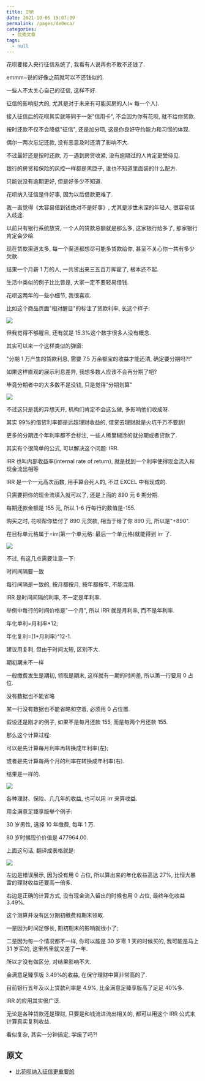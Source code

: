 ```yaml
---
title: IRR
date: 2021-10-05 15:07:09
permalink: /pages/de0eca/
categories:
  - 优秀文章
tags:
  - null
---
```


花呗要接入央行征信系统了, 我看有人说再也不敢不还钱了.

emmm~说的好像之前就可以不还钱似的.

一些人不太关心自己的征信, 这样不好.

征信的影响挺大的, 尤其是对于未来有可能买房的人(≈ 每一个人).

接入征信后的花呗其实就等同于一张"信用卡", 不会因为你有花呗, 就不给你贷款.

按时还款不仅不会降低"征信", 还是加分项, 这是你良好守约能力和习惯的体现.

偶尔一两次忘记还款, 没有恶意及时还清了影响不大.

不过最好还是按时还款, 万一遇到房贷收紧, 没有逾期过的人肯定更受待见.

银行的房贷和保险的风控一样都是黑匣子, 谁也不知道里面装的什么配方.

只能说没有逾期更好, 但是好多少不知道.

花呗纳入征信是件好事, 因为以后借款更难了.

我一直觉得《太容易借到钱绝对不是好事》, 尤其是涉世未深的年轻人, 很容易误入歧途.

以前只有银行系统放贷, 一个人的贷款总额就是那么多, 这家银行给多了, 那家银行肯定会少给.

现在贷款渠道太多, 每一个渠道都想尽可能多贷款给你, 甚至不关心你一共有多少欠款.

结果一个月薪 1 万的人, 一共贷出来三五百万挥霍了, 根本还不起.

生活中类似的例子比比皆是, 大家一定不要轻易借钱.

花呗这两年的一些小细节, 我很喜欢.

比如这个商品页面"相对醒目"的标注了贷款利率, 长这个样子:

![](../../.vuepress/public/img/article/060.jpg)

但我觉得不够醒目, 还有就是 15.3%这个数字很多人没有概念.

其实可以来一个这样类似的弹窗:

"分期 1 万产生的贷款利息, 需要 7.5 万余额宝的收益才能还清, 确定要分期吗?!"

如果这样直观的展示利息差异, 我想多数人应该不会再分期了吧?

毕竟分期者中的大多数不是没钱, 只是觉得"分期划算"

![](../../.vuepress/public/img/article/061.jpg)

不过这只是我的异想天开, 机构们肯定不会这么做, 多影响他们收成呀.

其实 99%的借贷利率都是远超理财收益的, 借贷去理财就是火坑千万不要跳!

更多的分期连个年利率都不会标注, 一些人稀里糊涂的就分期或者贷款了.

其实有个很简单的公式, 可以解决这个问题: IRR.

IRR 也叫内部收益率(internal rate of return), 就是找到一个利率使得现金流入和现金流出相等

IRR 是一个一元高次函数, 用手算会死人的, 不过 EXCEL 中有现成的.

只需要把你的现金流填入就可以了, 还是上面的 890 元 6 期分期.

每期还款金额是 155 元, 所以 1-6 行每行的数值是-155.

购买之时, 花呗帮你垫付了 890 元货款, 相当于给了你 890 元, 所以是"+890".

在目标单元格属于=irr(第一个单元格: 最后一个单元格)就能得到 irr 了.

![](../../.vuepress/public/img/article/062.jpg)

不过, 有这几点需要注意一下:

时间间隔要一致

每行间隔是一致的, 按月都按月, 按年都按年, 不能混用.

IRR 是时间间隔的利率, 不一定是年利率.

举例中每行的时间价格是"一个月", 所以 IRR 就是月利率, 而不是年利率.

年化单利=月利率\*12;

年化复利=(1+月利率)^12-1.

建议用复利, 但由于时间太短, 区别不大.

期初期末不一样

一般缴费发生是期初, 领取是期末, 这样就有一期的时间差, 所以第一行要用 0 占位.

没有数据也不能省略

某一行没有数据也不能省略和空着, 必须用 0 占位置.

假设还是刚才的例子, 如果不是每月还款 155, 而是每两个月还款 155.

那么这个计算过程:

可以是先计算每月利率再转换成年利率(左);

或者是先计算每两个月的利率在转换成年利率(右).

结果是一样的.

![](../../.vuepress/public/img/article/063.jpg)

各种理财、保险、几几年的收益, 也可以用 irr 来算收益.

用金满意足臻享版举个例子:

30 岁男性, 选择 10 年缴费, 每年 1 万.

80 岁时候现价价值是 477964.00.

上面这句话, 翻译成表格就是:

![](../../.vuepress/public/img/article/064.jpg)

左边是错误展示, 因为没有用 0 占位, 所以算出来的年化收益高达 27%, 比恒大暴雷的理财收益还要高一倍多.

右边是正确的计算方式, 没有现金流入留出的时候也用 0 占位, 最终年化收益 3.49%.

这个测算并没有区分期初缴费和期末领取.

一是因为时间足够长, 期初期末的影响就很小了;

二是因为每一个情况都不一样, 你可以能是 30 岁零 1 天的时候买的, 我可能是马上 31 岁买的, 这里外里就又差了一年.

所以才没有做区分, 对结果影响不大.

金满意足臻享版 3.49%的收益, 在保守理财中算非常高的了.

目前银行五年及以上贷款利率是 4.9%, 比金满意足臻享版高了足足 40%多.

IRR 的应用其实很广泛.

无论是各种贷款还是理财, 只要是和钱流进流出相关的, 都可以用这个 IRR 公式来计算真实复利收益.

看似复杂, 其实一分钟搞定, 学废了吗?!

## 原文

- [比花呗纳入征信更重要的](https://mp.weixin.qq.com/s/iZxpCYUO8-AG1dKKU5gABw)
